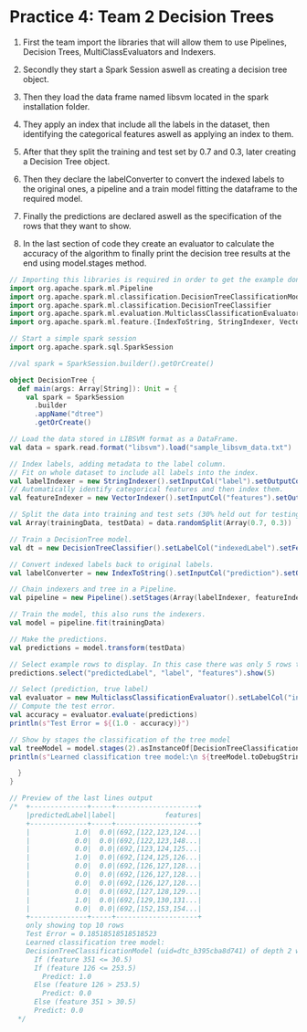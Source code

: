 # Practice 4: Team 2 Decision Trees

1. First the team import the libraries that will allow them to use Pipelines, Decision Trees, MultiClassEvaluators and Indexers.

2. Secondly they start a Spark Session aswell as creating a decision tree object.

3. Then they load the data frame named libsvm located in the spark installation folder.

4. They apply an index that include all the labels in the dataset, then identifying the categorical features aswell as applying an index to them.

5. After that they split the training and test set by 0.7 and 0.3, later creating a Decision Tree object.

6. Then they declare the labelConverter to convert the indexed labels to the original ones, a pipeline and a train model fitting the dataframe to the required model.

7. Finally the predictions are declared aswell as the specification of the rows that they want to show.

8. In the last section of code they create an evaluator to calculate the accuracy of the algorithm to finally print the decision tree results at the end using model.stages method.

```scala
// Importing this libraries is required in order to get the example done.
import org.apache.spark.ml.Pipeline
import org.apache.spark.ml.classification.DecisionTreeClassificationModel
import org.apache.spark.ml.classification.DecisionTreeClassifier
import org.apache.spark.ml.evaluation.MulticlassClassificationEvaluator
import org.apache.spark.ml.feature.{IndexToString, StringIndexer, VectorIndexer}

// Start a simple spark session
import org.apache.spark.sql.SparkSession

//val spark = SparkSession.builder().getOrCreate()

object DecisionTree {
  def main(args: Array[String]): Unit = {
    val spark = SparkSession
      .builder
      .appName("dtree")
      .getOrCreate()

// Load the data stored in LIBSVM format as a DataFrame.
val data = spark.read.format("libsvm").load("sample_libsvm_data.txt")

// Index labels, adding metadata to the label column.
// Fit on whole dataset to include all labels into the index.
val labelIndexer = new StringIndexer().setInputCol("label").setOutputCol("indexedLabel").fit(data)
// Automatically identify categorical features and then index them.
val featureIndexer = new VectorIndexer().setInputCol("features").setOutputCol("indexedFeatures").setMaxCategories(4).fit(data)

// Split the data into training and test sets (30% held out for testing).
val Array(trainingData, testData) = data.randomSplit(Array(0.7, 0.3))

// Train a DecisionTree model.
val dt = new DecisionTreeClassifier().setLabelCol("indexedLabel").setFeaturesCol("indexedFeatures")

// Convert indexed labels back to original labels.
val labelConverter = new IndexToString().setInputCol("prediction").setOutputCol("predictedLabel").setLabels(labelIndexer.labels)

// Chain indexers and tree in a Pipeline.
val pipeline = new Pipeline().setStages(Array(labelIndexer, featureIndexer, dt, labelConverter))

// Train the model, this also runs the indexers.
val model = pipeline.fit(trainingData)

// Make the predictions.
val predictions = model.transform(testData)

// Select example rows to display. In this case there was only 5 rows to show.
predictions.select("predictedLabel", "label", "features").show(5)

// Select (prediction, true label)
val evaluator = new MulticlassClassificationEvaluator().setLabelCol("indexedLabel").setPredictionCol("prediction").setMetricName("accuracy")
// Compute the test error.
val accuracy = evaluator.evaluate(predictions)
println(s"Test Error = ${(1.0 - accuracy)}")

// Show by stages the classification of the tree model
val treeModel = model.stages(2).asInstanceOf[DecisionTreeClassificationModel]
println(s"Learned classification tree model:\n ${treeModel.toDebugString}")

  }
}

// Preview of the last lines output
/*  +--------------+-----+--------------------+
    |predictedLabel|label|            features|
    +--------------+-----+--------------------+
    |           1.0|  0.0|(692,[122,123,124...|
    |           0.0|  0.0|(692,[122,123,148...|
    |           0.0|  0.0|(692,[123,124,125...|
    |           1.0|  0.0|(692,[124,125,126...|
    |           0.0|  0.0|(692,[126,127,128...|
    |           0.0|  0.0|(692,[126,127,128...|
    |           0.0|  0.0|(692,[126,127,128...|
    |           0.0|  0.0|(692,[127,128,129...|
    |           1.0|  0.0|(692,[129,130,131...|
    |           0.0|  0.0|(692,[152,153,154...|
    +--------------+-----+--------------------+
    only showing top 10 rows
    Test Error = 0.18518518518518523
    Learned classification tree model:
    DecisionTreeClassificationModel (uid=dtc_b395cba8d741) of depth 2 with 5 nodes
      If (feature 351 <= 30.5)
      If (feature 126 <= 253.5)
        Predict: 1.0
      Else (feature 126 > 253.5)
        Predict: 0.0
      Else (feature 351 > 30.5)
      Predict: 0.0
  */
```